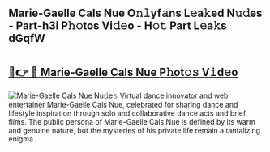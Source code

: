 ## Marie-Gaelle Cals Nue O𝚗𝚕yf𝚊ns L𝚎a𝚔ed N𝚞𝚍es - Part-h3i P𝚑𝚘tos Vi𝚍𝚎o - H𝚘𝚝 Part L𝚎a𝚔s dGqfW

# <h2><a href="http://kf27b2f.oniu.top/?m=Marie-Gaelle+Cals+Nue">🔗👉 🔴 Marie-Gaelle Cals Nue P𝚑ot𝚘𝚜 V𝚒d𝚎o</a></h2>

[![Marie-Gaelle Cals Nue Nu𝚍e𝚜](https://i.imgur.com/0qMVB7G.gif)](http://kf27b2f.oniu.top/?m=Marie-Gaelle+Cals+Nue)
Virtual dance innovator and web entertainer Marie-Gaelle Cals Nue, celebrated for sharing dance and lifestyle inspiration through solo and collaborative dance acts and brief films. The public persona of Marie-Gaelle Cals Nue is defined by its warm and genuine nature, but the mysteries of his private life remain a tantalizing enigma.  
